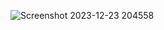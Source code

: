 ![Screenshot 2023-12-23 204558](https://github.com/BBk44/re/assets/131423625/bc5aee33-4e82-4537-ad6d-4942c7c12287)
